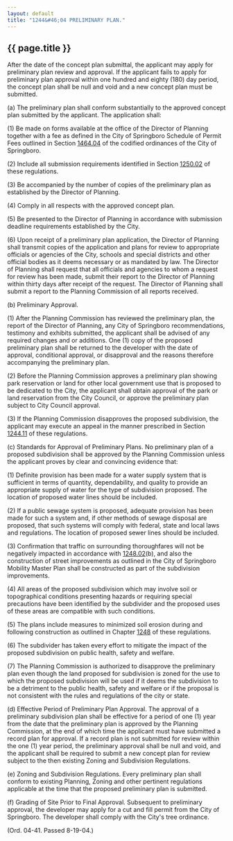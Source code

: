 ```yaml
---
layout: default
title: "1244&#46;04 PRELIMINARY PLAN."
---
```


{{ page.title }}
----------------

After the date of the concept plan submittal, the applicant may apply for preliminary plan review and approval. If the applicant fails to apply for preliminary plan approval within one hundred and eighty (180) day period, the concept plan shall be null and void and a new concept plan must be submitted.

(a) The preliminary plan shall conform substantially to the approved concept plan submitted by the applicant. The application shall:

(1) Be made on forms available at the office of the Director of Planning together with a fee as defined in the City of Springboro Schedule of Permit Fees outlined in Section [1464.04](590733b4.html) of the codified ordinances of the City of Springboro.

(2) Include all submission requirements identified in Section [1250.02](4bf1f92b.html) of these regulations. 

(3) Be accompanied by the number of copies of the preliminary plan as established by the Director of Planning.

(4) Comply in all respects with the approved concept plan.

(5) Be presented to the Director of Planning in accordance with submission deadline requirements established by the City.

(6) Upon receipt of a preliminary plan application, the Director of Planning shall transmit copies of the application and plans for review to appropriate officials or agencies of the City, schools and special districts and other official bodies as it deems necessary or as mandated by law. The Director of Planning shall request that all officials and agencies to whom a request for review has been made, submit their report to the Director of Planning within thirty days after receipt of the request. The Director of Planning shall submit a report to the Planning Commission of all reports received. 

(b) Preliminary Approval.  

(1) After the Planning Commission has reviewed the preliminary plan, the report of the Director of Planning, any City of Springboro recommendations, testimony and exhibits submitted, the applicant shall be advised of any required changes and or additions. One (1) copy of the proposed preliminary plan shall be returned to the developer with the date of approval, conditional approval, or disapproval and the reasons therefore accompanying the preliminary plan.

(2) Before the Planning Commission approves a preliminary plan showing park reservation or land for other local government use that is proposed to be dedicated to the City, the applicant shall obtain approval of the park or land reservation from the City Council, or approve the preliminary plan subject to City Council approval.

(3) If the Planning Commission disapproves the proposed subdivision, the applicant may execute an appeal in the manner prescribed in Section [1244.11](4a973fb7.html) of these regulations.

(c) Standards for Approval of Preliminary Plans. No preliminary plan of a proposed subdivision shall be approved by the Planning Commission unless the applicant proves by clear and convincing evidence that:

(1) Definite provision has been made for a water supply system that is sufficient in terms of quantity, dependability, and quality to provide an appropriate supply of water for the type of subdivision proposed. The location of proposed water lines should be included.

(2) If a public sewage system is proposed, adequate provision has been made for such a system and, if other methods of sewage disposal are proposed, that such systems will comply with federal, state and local laws and regulations. The location of proposed sewer lines should be included.

(3) Confirmation that traffic on surrounding thoroughfares will not be negatively impacted in accordance with [1248.02](4b12004f.html)(b), and also the construction of street improvements as outlined in the City of Springboro Mobility Master Plan shall be constructed as part of the subdivision improvements.

(4) All areas of the proposed subdivision which may involve soil or topographical conditions presenting hazards or requiring special precautions have been identified by the subdivider and the proposed uses of these areas are compatible with such conditions.

(5) The plans include measures to minimized soil erosion during and following construction as outlined in Chapter [1248](4aec92ef.html) of these regulations.

(6) The subdivider has taken every effort to mitigate the impact of the proposed subdivision on public health, safety and welfare.

(7) The Planning Commission is authorized to disapprove the preliminary plan even though the land proposed for subdivision is zoned for the use to which the proposed subdivision will be used if it deems the subdivision to be a detriment to the public health, safety and welfare or if the proposal is not consistent with the rules and regulations of the city or state.

(d) Effective Period of Preliminary Plan Approval. The approval of a preliminary subdivision plan shall be effective for a period of one (1) year from the date that the preliminary plan is approved by the Planning Commission, at the end of which time the applicant must have submitted a record plan for approval. If a record plan is not submitted for review within the one (1) year period, the preliminary approval shall be null and void, and the applicant shall be required to submit a new concept plan for review subject to the then existing Zoning and Subdivision Regulations.

(e) Zoning and Subdivision Regulations. Every preliminary plan shall conform to existing Planning, Zoning and other pertinent regulations applicable at the time that the proposed preliminary plan is submitted.

(f) Grading of Site Prior to Final Approval. Subsequent to preliminary approval, the developer may apply for a cut and fill permit from the City of Springboro. The developer shall comply with the City's tree ordinance. 

(Ord. 04-41. Passed 8-19-04.)